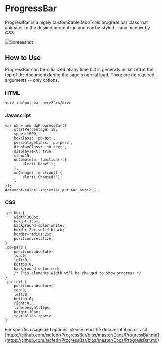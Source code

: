 ProgressBar
=========

ProgressBar is a highly customizable MooTools progress bar class that animates to the desired percentage and can be styled in any manner by CSS.

![Screenshot](http://davidwalsh.name/dw-content/progressbar.png)

How to Use
----------

ProgressBar can be initialized at any time but is generally initialized at the top of the document during the page's normal load.  There are no required arguments -- only options.

### HTML
	<div id="put-bar-here2"></div>
	
### Javascript
	var pb = new dwProgressBar({
		startPercentage: 10,
		speed:1000,
		boxClass: 'pb-box',
		percentageClass: 'pb-perc',
		displayClass: 'pb-text',
		displayText: true,
		step:15,
		onComplete: function() {
			alert('Done!');
		},
		onChange: function() {
			alert('Changed!');
		}
	});
	document.id(pb).inject($('put-bar-here2'));
	
### CSS
	.pb-box {
		width:300px;
		height:15px;
		background-color:white;
		border:2px solid black;
		border-radius:2px;
		position:relative;
	}
	.pb-perc {
		position:absolute;
		top:0;
		left:0;
		bottom:0;
		background-color:red;
		/* This elements width will be changed to show progress */
	}
	.pb-text {
		position:absolute;
		top:0;
		left:0;
		bottom:0;
		right:0;
		line-height:15px;
		height:10px;
		text-align:center;
	}

For specific usage and options, please read the documentation or visit [https://github.com/mcfedr/ProgressBar/blob/master/Docs/ProgressBar.md](https://github.com/mcfedr/ProgressBar/blob/master/Docs/ProgressBar.md)